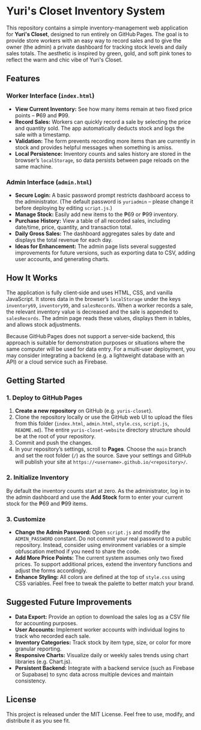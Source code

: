 # Yuri's Closet Inventory System

This repository contains a simple inventory-management web application for **Yuri's Closet**, designed to run entirely on GitHub Pages.  The goal is to provide store workers with an easy way to record sales and to give the owner (the admin) a private dashboard for tracking stock levels and daily sales totals.  The aesthetic is inspired by green, gold, and soft pink tones to reflect the warm and chic vibe of Yuri's Closet.

## Features

### Worker Interface (`index.html`)

- **View Current Inventory:**  See how many items remain at two fixed price points – ₱69 and ₱99.
- **Record Sales:**  Workers can quickly record a sale by selecting the price and quantity sold.  The app automatically deducts stock and logs the sale with a timestamp.
- **Validation:**  The form prevents recording more items than are currently in stock and provides helpful messages when something is amiss.
- **Local Persistence:**  Inventory counts and sales history are stored in the browser’s `localStorage`, so data persists between page reloads on the same machine.

### Admin Interface (`admin.html`)

- **Secure Login:**  A basic password prompt restricts dashboard access to the administrator.  (The default password is `yuriadmin` – please change it before deploying by editing `script.js`.)
- **Manage Stock:**  Easily add new items to the ₱69 or ₱99 inventory.
- **Purchase History:**  View a table of all recorded sales, including date/time, price, quantity, and transaction total.
- **Daily Gross Sales:**  The dashboard aggregates sales by date and displays the total revenue for each day.
- **Ideas for Enhancement:**  The admin page lists several suggested improvements for future versions, such as exporting data to CSV, adding user accounts, and generating charts.

## How It Works

The application is fully client‑side and uses HTML, CSS, and vanilla JavaScript.  It stores data in the browser’s `localStorage` under the keys `inventory69`, `inventory99`, and `salesRecords`.  When a worker records a sale, the relevant inventory value is decreased and the sale is appended to `salesRecords`.  The admin page reads these values, displays them in tables, and allows stock adjustments.

Because GitHub Pages does not support a server‑side backend, this approach is suitable for demonstration purposes or situations where the same computer will be used for data entry.  For a multi‑user deployment, you may consider integrating a backend (e.g. a lightweight database with an API) or a cloud service such as Firebase.

## Getting Started

### 1. Deploy to GitHub Pages

1. **Create a new repository** on GitHub (e.g. `yuris-closet`).
2. Clone the repository locally or use the GitHub web UI to upload the files from this folder (`index.html`, `admin.html`, `style.css`, `script.js`, `README.md`).  The entire `yuris-closet-website` directory structure should be at the root of your repository.
3. Commit and push the changes.
4. In your repository’s settings, scroll to **Pages**.  Choose the `main` branch and set the root folder (`/`) as the source.  Save your settings and GitHub will publish your site at `https://<username>.github.io/<repository>/`.

### 2. Initialize Inventory

By default the inventory counts start at zero.  As the administrator, log in to the admin dashboard and use the **Add Stock** form to enter your current stock for the ₱69 and ₱99 items.

### 3. Customize

- **Change the Admin Password:**  Open `script.js` and modify the `ADMIN_PASSWORD` constant.  Do not commit your real password to a public repository.  Instead, consider using environment variables or a simple obfuscation method if you need to share the code.
- **Add More Price Points:**  The current system assumes only two fixed prices.  To support additional prices, extend the inventory functions and adjust the forms accordingly.
- **Enhance Styling:**  All colors are defined at the top of `style.css` using CSS variables.  Feel free to tweak the palette to better match your brand.

## Suggested Future Improvements

- **Data Export:**  Provide an option to download the sales log as a CSV file for accounting purposes.
- **User Accounts:**  Implement worker accounts with individual logins to track who recorded each sale.
- **Inventory Categories:**  Track stock by item type, size, or color for more granular reporting.
- **Responsive Charts:**  Visualize daily or weekly sales trends using chart libraries (e.g. Chart.js).
- **Persistent Backend:**  Integrate with a backend service (such as Firebase or Supabase) to sync data across multiple devices and maintain consistency.

## License

This project is released under the MIT License.  Feel free to use, modify, and distribute it as you see fit.